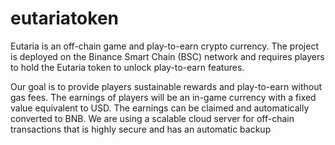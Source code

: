 # eutariatoken

Eutaria is an off-chain game and play-to-earn crypto currency. The project is deployed on the Binance Smart Chain (BSC) network and requires players to hold the Eutaria token to unlock play-to-earn features.

Our goal is to provide players sustainable rewards and play-to-earn without gas fees. The earnings of players will be an in-game currency with a fixed value equivalent to USD. The earnings can be claimed and automatically converted to BNB. We are using a scalable cloud server for off-chain transactions that is highly secure and has an automatic backup
